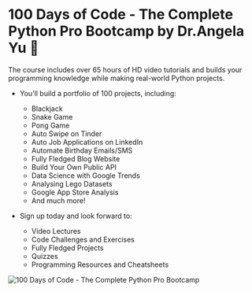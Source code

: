 # 100 Days of Code - The Complete Python Pro Bootcamp by Dr.Angela Yu 🚀  

The course includes over 65 hours of HD video tutorials and builds your programming knowledge while making real-world Python projects.

<ul>
    <li>You'll build a portfolio of 100 projects, including:</li>
    <ul>
        <li>Blackjack</li>
        <li>Snake Game</li>
        <li>Pong Game</li>
        <li>Auto Swipe on Tinder</li>
        <li>Auto Job Applications on LinkedIn</li>
        <li>Automate Birthday Emails/SMS</li>
        <li>Fully Fledged Blog Website</li>
        <li>Build Your Own Public API</li>
        <li>Data Science with Google Trends</li>
        <li>Analysing Lego Datasets</li>
        <li>Google App Store Analysis</li>
        <li>And much more!</li>
    </ul>
</ul>

<ul>
    <li>Sign up today and look forward to:</li>
    <ul>
        <li>Video Lectures</li>
        <li>Code Challenges and Exercises</li>
        <li>Fully Fledged Projects</li>
        <li>Quizzes</li>
        <li>Programming Resources and Cheatsheets</li>
    </ul>
</ul>

<img src="https://img-c.udemycdn.com/course/750x422/2776760_f176_10.jpg" alt="100 Days of Code - The Complete Python Pro Bootcamp">


